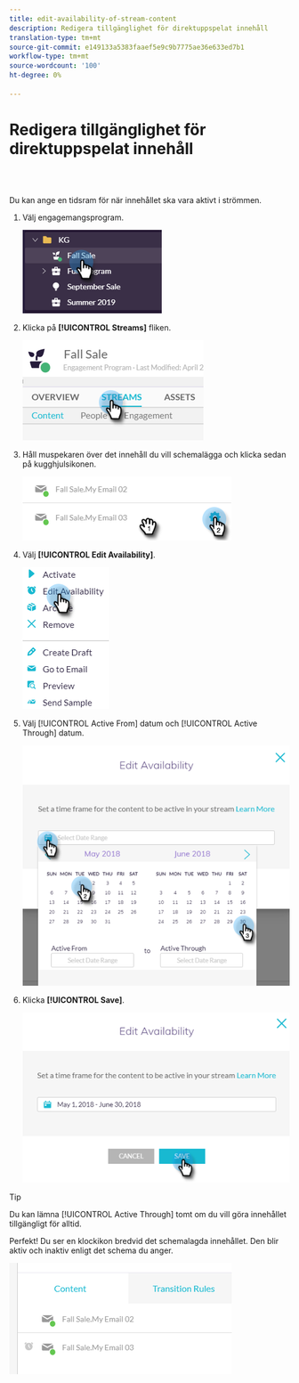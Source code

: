```yaml
---
title: edit-availability-of-stream-content
description: Redigera tillgänglighet för direktuppspelat innehåll
translation-type: tm+mt
source-git-commit: e149133a5383faaef5e9c9b7775ae36e633ed7b1
workflow-type: tm+mt
source-wordcount: '100'
ht-degree: 0%

---
```



# Redigera tillgänglighet för direktuppspelat innehåll

<br> 

Du kan ange en tidsram för när innehållet ska vara aktivt i strömmen.

1. Välj engagemangsprogram.

   ![Bild ett](/help/sky/assets/engagement-programs/edit-availability-of-stream-content/edit-availability-of-stream-content-1.png)

1. Klicka på **[!UICONTROL Streams]** fliken.

   ![Bild två](/help/sky/assets/engagement-programs/edit-availability-of-stream-content/edit-availability-of-stream-content-2.png)

1. Håll muspekaren över det innehåll du vill schemalägga och klicka sedan på kugghjulsikonen.

   ![Bild tre](/help/sky/assets/engagement-programs/edit-availability-of-stream-content/edit-availability-of-stream-content-3.png)

1. Välj **[!UICONTROL Edit Availability]**.

   ![Bild fyra](/help/sky/assets/engagement-programs/edit-availability-of-stream-content/edit-availability-of-stream-content-4.png)

1. Välj [!UICONTROL Active From] datum och [!UICONTROL Active Through] datum.

   ![Bild fem](/help/sky/assets/engagement-programs/edit-availability-of-stream-content/edit-availability-of-stream-content-5.png)

1. Klicka **[!UICONTROL Save]**.

   ![Bild sex](/help/sky/assets/engagement-programs/edit-availability-of-stream-content/edit-availability-of-stream-content-6.png)

>[!TIP]
>
>Du kan lämna [!UICONTROL Active Through] tomt om du vill göra innehållet tillgängligt för alltid.

Perfekt! Du ser en klockikon bredvid det schemalagda innehållet. Den blir aktiv och inaktiv enligt det schema du anger.

![Bild sju](/help/sky/assets/engagement-programs/edit-availability-of-stream-content/edit-availability-of-stream-content-7.png)